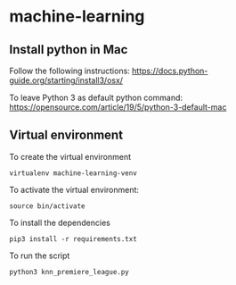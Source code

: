 # machine-learning

## Install python in Mac

Follow the following instructions:
https://docs.python-guide.org/starting/install3/osx/

To leave Python 3 as default python command:
https://opensource.com/article/19/5/python-3-default-mac

## Virtual environment

To create the virtual environment
```
virtualenv machine-learning-venv
```
To activate the virtual environment:
```
source bin/activate
```
To install the dependencies
```
pip3 install -r requirements.txt 
```
To run the script
```
python3 knn_premiere_league.py
```